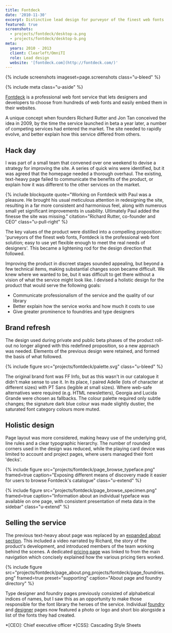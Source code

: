 ```yaml
---
title: Fontdeck
date: '2010-11-30'
excerpt: Distinctive lead design for purveyor of the finest web fonts
featured: true
screenshots:
  - projects/fontdeck/desktop-a.png
  - projects/fontdeck/desktop-b.png
meta:
  years: 2010 - 2013
  client: Clearleft/OmniTI
  role: Lead design
  website: '[fontdeck.com](http://fontdeck.com/)'
---
```

{% include screenshots
  imageset=page.screenshots
  class="u-bleed"
%}

{% include meta
  class="u-aside"
%}

[Fontdeck][1] is a professional web font service that lets designers and developers to choose from hundreds of web fonts and easily embed them in their websites.

A unique concept when founders Richard Rutter and Jon Tan conceived the idea in 2009, by the time the service launched in beta a year later, a number of competing services had entered the market. The site needed to rapidly evolve, and better explain how this service differed from others.

## Hack day

I was part of a small team that convened over one weekend to devise a strategy for improving the site. A series of quick wins were identified, but it was agreed that the homepage needed a thorough overhaul. The existing, text-heavy page failed to communicate the benefits of the product, or explain how it was different to the other services on the market.

{% include blockquote
  quote="Working on Fontdeck with Paul was a pleasure. He brought his usual meticulous attention in redesigning the site, resulting in a far more consistent and harmonious feel, along with numerous small yet significant improvements in usability. Ultimately Paul added the finesse the site was missing."
  citation="Richard Rutter, co-founder and CEO"
  class="u-pull-right"
%}

The key values of the product were distilled into a compelling proposition: 'purveyors of the finest web fonts, Fontdeck is the professional web font solution; easy to use yet flexible enough to meet the real needs of designers'. This became a lightening rod for the design direction that followed.

Improving the product in discreet stages sounded appealing, but beyond a few technical items, making substantial changes soon became difficult. We knew where we wanted to be, but it was difficult to get there without a vision of what the service might look like. I devised a holistic design for the product that would serve the following goals:

  * Communicate professionalism of the service and the quality of our library
  * Better explain how the service works and how much it costs to use
  * Give greater prominence to foundries and type designers

## Brand refresh

The design used during private and public beta phases of the product roll-out no longer aligned with this redefined proposition, so a new approach was needed. Elements of the previous design were retained, and formed the basis of what followed.

{% include figure
  src="projects/fontdeck/palette.svg"
  class="u-bleed"
%}

The original brand font was FF Info, but as this wasn't in our catalogue it didn't make sense to use it. In its place, I paired Adelle (lots of character at different sizes) with PT Sans (legible at small sizes). Where web-safe alternatives were required (e.g. HTML newsletters), Georgia and Lucida Grande were chosen as fallbacks. The colour palette required only subtle changes; the signature dark blue colour was made slightly dustier, the saturated font category colours more muted.

## Holistic design

Page layout was more considered, making heavy use of the underlying grid, line rules and a clear typographic hierarchy. The number of rounded corners used in the design was reduced, while the playing card device was limited to account and project pages, where users managed their font 'decks'.

{% include figure
  src="projects/fontdeck/page_browse_typeface.png"
  framed=true
  caption="Exposing different means of discovery made it easier for users to browse Fontdeck's catalogue"
  class="u-extend"
%}

{% include figure
  src="projects/fontdeck/page_browse_specimen.png"
  framed=true
  caption="Information about an individual typeface was available on one page, with consistent presentation of meta data in the sidebar"
  class="u-extend"
%}

## Selling the service

The previous text-heavy about page was replaced by an [expanded about section][2]. This included a video narrated by Richard, the story of the product's development, and introduced members of the team working behind the scenes. A dedicated [pricing page][3] was linked to from the main navigation which concisely explained how the various pricing tiers worked.

{% include figure
  src="projects/fontdeck/page_about.png,projects/fontdeck/page_foundries.png"
  framed=true
  preset="supporting"
  caption="About page and foundry directory"
%}

Type designer and foundry pages previously consisted of alphabetical indices of names, but I saw this as an opportunity to make those responsible for the font library the heroes of the service. Individual [foundry][4] and [designer][5] pages now featured a photo or logo and short bio alongside a list of the fonts they had created.

[1]: http://fontdeck.com/
[2]: http://fontdeck.com/about
[3]: http://fontdeck.com/about/pricing
[4]: http://fontdeck.com/foundries
[5]: http://fontdeck.com/designers

*[CEO]: Chief executive officer
*[CSS]: Cascading Style Sheets
